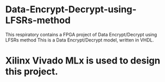 # Data-Encrypt-Decrypt-using-LFSRs-method
This respiratory contains a FPGA project of Data Encrypt/Decrypt using LFSRs method
This is a Data Encrypt/Decrypt model, written in VHDL.
# Xilinx Vivado MLx is used to design this project.
